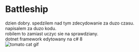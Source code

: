 # Battleship
dzien dobry. spedzilem nad tym zdecydowanie za duzo czasu. <br />
napisalem za duzo kodu. <br />
robilem to zamiast uczyc sie na sprawdziany. <br />
dotnet framework edytowany na c# 8 <br />
![tomato cat gif](https://i.imgur.com/0aBh8TS.gif) <br />
